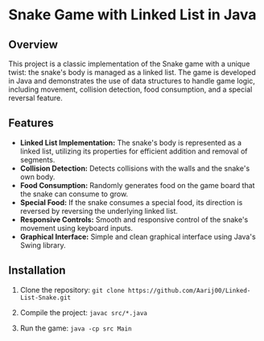 # Snake Game with Linked List in Java

## Overview

This project is a classic implementation of the Snake game with a unique twist: the snake's body is managed as a linked list. The game is developed in Java and demonstrates the use of data structures to handle game logic, including movement, collision detection, food consumption, and a special reversal feature.

## Features

- **Linked List Implementation:** The snake's body is represented as a linked list, utilizing its properties for efficient addition and removal of segments.
- **Collision Detection:** Detects collisions with the walls and the snake's own body.
- **Food Consumption:** Randomly generates food on the game board that the snake can consume to grow.
- **Special Food:** If the snake consumes a special food, its direction is reversed by reversing the underlying linked list.
- **Responsive Controls:** Smooth and responsive control of the snake's movement using keyboard inputs.
- **Graphical Interface:** Simple and clean graphical interface using Java's Swing library.

## Installation

1. Clone the repository:
`
git clone https://github.com/Aarij00/Linked-List-Snake.git
`

2. Compile the project:
`
javac src/*.java
`

3. Run the game:
`
java -cp src Main
`
